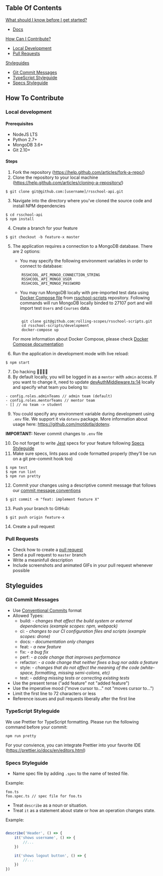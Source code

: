 ## Table Of Contents

[What should I know before I get started?](#what-should-i-know-before-i-get-started)
  * [Docs](https://github.com/rolling-scopes/rsschool-docs)

[How Can I Contribute?](#how-can-i-contribute)
  * [Local Development](#local-development)
  * [Pull Requests](#pull-requests)

[Styleguides](#styleguides)
  * [Git Commit Messages](#git-commit-messages)
  * [TypeScript Styleguide](#typescript-styleguide)
  * [Specs Styleguide](#specs-styleguide)

## How To Contribute

### Local development

#### Prerequisites
- NodeJS LTS
- Python 2.7+
- MongoDB 3.6+
- Git 2.10+

#### Steps
1. Fork the repository (https://help.github.com/articles/fork-a-repo/)
2. Clone the repository to your local machine (https://help.github.com/articles/cloning-a-repository/)

``` command-line
$ git clone git@github.com:[username]/rsschool-api.git
```
3. Navigate into the directory where you've cloned the source code and install NPM dependencies

``` command-line
$ cd rsschool-api
$ npm install
```
4. Create a branch for your feature
``` command-line
$ git checkout -b feature-x master
```
5. The application requires a connection to a MongoDB database. There are 2 options:

    * You may specify the following environment variables in order to connect to database:
    ``` command-line
        RSSHCOOL_API_MONGO_CONNECTION_STRING
        RSSHCOOL_API_MONGO_USER
        RSSHCOOL_API_MONGO_PASSWORD
    ```

    * You may run MongoDB locally with pre-imported test data using [Docker Compose file](https://github.com/rolling-scopes/rsschool-scripts/blob/master/development/docker-compose.yml) from [rsschool-scripts](https://github.com/rolling-scopes/rsschool-scripts) repository.
    Following commands will run MongoDB locally binded to 27107 port and will import test `Users` and `Courses` data.
    ``` command-line
    
        git clone git@github.com:rolling-scopes/rsschool-scripts.git
        cd rsschool-scripts/development
        docker-compose up
    ```
    For more information about Docker Compose, please check [Docker Compose documentation](https://docs.docker.com/compose/)
    

6. Run the application in development mode with live reload:
``` command-line
$ npm start
```
7. Do hacking 👩‍💻👨‍💻 
8. By default locally, you will be logged in as a `mentor` with `admin` access. If you want to change it, need to update [devAuthMiddleware.ts:14](https://github.com/rolling-scopes/rsschool-api/blob/master/app/routes/auth/devAuthMiddleware.ts#L14) locally and specify what team you belong to:
```
- config.roles.adminTeams // admin team (default)
- config.roles.mentorTeams // mentor team
- [] // no team -> student
```

9. You could specify any environment variable during development using `.env` file. We support it via `dotenv` package. More information about usage here: https://github.com/motdotla/dotenv.

**IMPORTANT:** Never commit changes to `.env` file

10. Do not forget to write [Jest](https://facebook.github.io/jest/) specs for your feature following [Specs Styleguide](#specs-styleguide)
11. Make sure specs, lints pass and code formatted properly (they'll be run on a git pre-commit hook too)
``` command-line
$ npm test
$ npm run lint
$ npm run pretty
```
12. Commit your changes using a descriptive commit message that follows our [commit message conventions](#git-commit-messages)
``` command-line
$ git commit -m "feat: implement feature X"
```
13. Push your branch to GitHub: 
``` command-line
$ git push origin feature-x
```
14. Create a pull request

### Pull Requests

* Check how to create a [pull request](https://help.github.com/articles/creating-a-pull-request/)
* Send a pull request to `master` branch 
* Write a meaninfull description
* Include screenshots and animated GIFs in your pull request whenever possible

## Styleguides

### Git Commit Messages

* Use [Conventional Commits](https://conventionalcommits.org/) format
* Allowed Types:
    * build: - *changes that affect the build system or external dependencies (example scopes: npm, webpack)*
    * ci: - *changes to our CI configuration files and scripts (example scopes: drone)*
    * docs: - *documentation only changes*
    * feat: - *a new feature*
    * fix: - *a bug fix*
    * perf: - *a code change that improves performance*
    * refactor: - *a code change that neither fixes a bug nor adds a feature*
    * style: - *сhanges that do not affect the meaning of the code (white-space, formatting, missing semi-colons, etc)*
    * test: - *adding missing tests or correcting existing tests*
* Use the present tense ("add feature" not "added feature")
* Use the imperative mood ("move cursor to..." not "moves cursor to...")
* Limit the first line to 72 characters or less
* Reference issues and pull requests liberally after the first line

### TypeScript Styleguide

We use Prettier for TypeScript formatting. Please run the following command before your commit:
``` command-line
npm run pretty
```

For your convience, you can integrate Prettier into your favorite IDE (https://prettier.io/docs/en/editors.html)

### Specs Styleguide

- Name spec file by adding `.spec` to the name of tested file.

Example:
```
foo.ts
foo.spec.ts // spec file for foo.ts
```
- Treat `describe` as a noun or situation.
- Treat `it` as a statement about state or how an operation changes state.

Example: 
```javascript

describe('Header', () => {
    it('shows username', () => {
        //...
    })

    it('shows logout button', () => {
        //...
    })
})
```